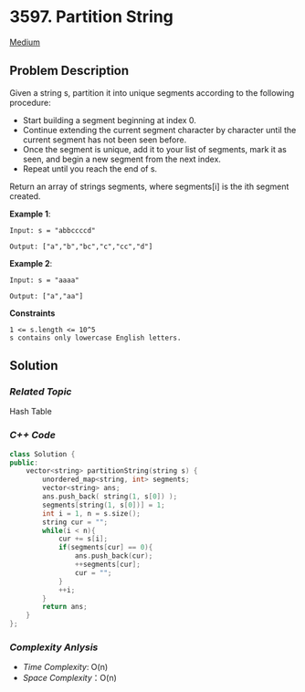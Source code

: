 # 3597. Partition String
[Medium](https://leetcode.com/problems/partition-string/description/)

## Problem Description

Given a string s, partition it into unique segments according to the following procedure:

  - Start building a segment beginning at index 0.
  - Continue extending the current segment character by character until the current segment has not been seen before.
  - Once the segment is unique, add it to your list of segments, mark it as seen, and begin a new segment from the next index.
  - Repeat until you reach the end of s.

Return an array of strings segments, where segments[i] is the ith segment created.




**Example 1**:
```
Input: s = "abbccccd"

Output: ["a","b","bc","c","cc","d"]
```
**Example 2**:
```
Input: s = "aaaa"

Output: ["a","aa"]
```

**Constraints**
```
1 <= s.length <= 10^5
s contains only lowercase English letters.
```

## Solution

### _Related Topic_
   Hash Table

### _C++ Code_
```cpp
class Solution {
public:
    vector<string> partitionString(string s) {
        unordered_map<string, int> segments;
        vector<string> ans;
        ans.push_back( string(1, s[0]) );
        segments[string(1, s[0])] = 1;
        int i = 1, n = s.size();
        string cur = "";
        while(i < n){
            cur += s[i];
            if(segments[cur] == 0){
                ans.push_back(cur);
                ++segments[cur];
                cur = "";
            }
            ++i;
        }
        return ans;
    }
};
```

### _Complexity Anlysis_
- _Time Complexity_: O(n)
- _Space Complexity_：O(n)
